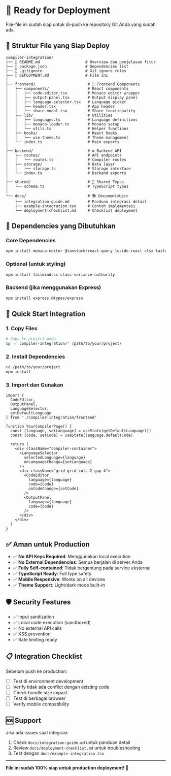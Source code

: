 # 🚀 Ready for Deployment

File-file ini sudah siap untuk di-push ke repository Git Anda yang sudah ada.

## 📁 Struktur File yang Siap Deploy

```
compiler-integration/
├── 📄 README.md                    # Overview dan penjelasan fitur
├── 📄 package.json                 # Dependencies list
├── 📄 .gitignore                   # Git ignore rules
├── 📄 DEPLOYMENT.md                # File ini
│
├── frontend/                       # 🎨 Frontend Components
│   ├── components/                 # React components
│   │   ├── code-editor.tsx         # Monaco editor wrapper
│   │   ├── output-panel.tsx        # Output display panel
│   │   ├── language-selector.tsx   # Language picker
│   │   ├── header.tsx              # App header
│   │   └── share-modal.tsx         # Share functionality
│   ├── lib/                        # Utilities
│   │   ├── languages.ts            # Language definitions
│   │   ├── monaco-loader.ts        # Monaco setup
│   │   └── utils.ts                # Helper functions
│   ├── hooks/                      # React hooks
│   │   └── use-theme.ts            # Theme management
│   └── index.ts                    # Main exports
│
├── backend/                        # ⚙️ Backend API
│   ├── routes/                     # API endpoints
│   │   └── routes.ts               # Compiler routes
│   ├── storage/                    # Data layer
│   │   └── storage.ts              # Storage interface
│   └── index.ts                    # Backend exports
│
├── shared/                         # 🔗 Shared Types
│   └── schema.ts                   # TypeScript types
│
└── docs/                           # 📚 Documentation
    ├── integration-guide.md        # Panduan integrasi detail
    ├── example-integration.tsx     # Contoh implementasi
    └── deployment-checklist.md     # Checklist deployment
```

## 🔧 Dependencies yang Dibutuhkan

### Core Dependencies
```bash
npm install monaco-editor @tanstack/react-query lucide-react clsx tailwind-merge
```

### Optional (untuk styling)
```bash
npm install tailwindcss class-variance-authority
```

### Backend (jika menggunakan Express)
```bash
npm install express @types/express
```

## 🚀 Quick Start Integration

### 1. Copy Files
```bash
# Copy ke project Anda
cp -r compiler-integration/* /path/to/your/project/
```

### 2. Install Dependencies
```bash
cd /path/to/your/project
npm install
```

### 3. Import dan Gunakan
```tsx
import { 
  CodeEditor, 
  OutputPanel, 
  LanguageSelector,
  getDefaultLanguage 
} from './compiler-integration/frontend'

function YourCompilerPage() {
  const [language, setLanguage] = useState(getDefaultLanguage())
  const [code, setCode] = useState(language.defaultCode)

  return (
    <div className="compiler-container">
      <LanguageSelector 
        selectedLanguage={language}
        onLanguageChange={setLanguage}
      />
      <div className="grid grid-cols-2 gap-4">
        <CodeEditor
          language={language}
          code={code}
          onCodeChange={setCode}
        />
        <OutputPanel
          language={language}
          code={code}
        />
      </div>
    </div>
  )
}
```

## ✅ Aman untuk Production

- ✅ **No API Keys Required**: Menggunakan local execution
- ✅ **No External Dependencies**: Semua berjalan di server Anda
- ✅ **Fully Self-contained**: Tidak bergantung pada service eksternal
- ✅ **TypeScript Ready**: Full type safety
- ✅ **Mobile Responsive**: Works on all devices
- ✅ **Theme Support**: Light/dark mode built-in

## 🛡️ Security Features

- ✅ Input sanitization
- ✅ Local code execution (sandboxed)
- ✅ No external API calls
- ✅ XSS prevention
- ✅ Rate limiting ready

## 📋 Integration Checklist

Sebelum push ke production:

- [ ] Test di environment development
- [ ] Verify tidak ada conflict dengan existing code
- [ ] Check bundle size impact
- [ ] Test di berbagai browser
- [ ] Verify mobile compatibility

## 🆘 Support

Jika ada issues saat integrasi:

1. Check `docs/integration-guide.md` untuk panduan detail
2. Review `docs/deployment-checklist.md` untuk troubleshooting
3. Test dengan `docs/example-integration.tsx`

---

**File ini sudah 100% siap untuk production deployment! 🎉**